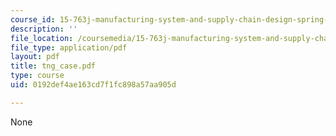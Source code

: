 ```yaml
---
course_id: 15-763j-manufacturing-system-and-supply-chain-design-spring-2005
description: ''
file_location: /coursemedia/15-763j-manufacturing-system-and-supply-chain-design-spring-2005/0192def4ae163cd7f1fc898a57aa905d_tng_case.pdf
file_type: application/pdf
layout: pdf
title: tng_case.pdf
type: course
uid: 0192def4ae163cd7f1fc898a57aa905d

---
```

None